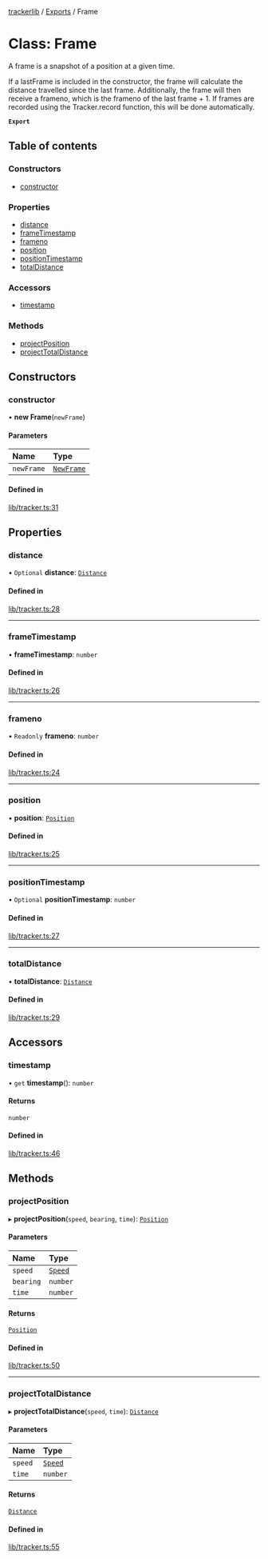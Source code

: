 [trackerlib](../README.md) / [Exports](../modules.md) / Frame

# Class: Frame

A frame is a snapshot of a position at a given time.

If a lastFrame is included in the constructor, the frame will calculate the distance travelled since the last frame.
Additionally, the frame will then receive a frameno, which is the frameno of the last frame + 1.
If frames are recorded using the Tracker.record function, this will be done automatically.

**`Export`**

## Table of contents

### Constructors

- [constructor](Frame.md#constructor)

### Properties

- [distance](Frame.md#distance)
- [frameTimestamp](Frame.md#frametimestamp)
- [frameno](Frame.md#frameno)
- [position](Frame.md#position)
- [positionTimestamp](Frame.md#positiontimestamp)
- [totalDistance](Frame.md#totaldistance)

### Accessors

- [timestamp](Frame.md#timestamp)

### Methods

- [projectPosition](Frame.md#projectposition)
- [projectTotalDistance](Frame.md#projecttotaldistance)

## Constructors

### constructor

• **new Frame**(`newFrame`)

#### Parameters

| Name | Type |
| :------ | :------ |
| `newFrame` | [`NewFrame`](../interfaces/NewFrame.md) |

#### Defined in

[lib/tracker.ts:31](https://github.com/florisporro/trackerlib/blob/c50ffda/src/lib/tracker.ts#L31)

## Properties

### distance

• `Optional` **distance**: [`Distance`](Distance.md)

#### Defined in

[lib/tracker.ts:28](https://github.com/florisporro/trackerlib/blob/c50ffda/src/lib/tracker.ts#L28)

___

### frameTimestamp

• **frameTimestamp**: `number`

#### Defined in

[lib/tracker.ts:26](https://github.com/florisporro/trackerlib/blob/c50ffda/src/lib/tracker.ts#L26)

___

### frameno

• `Readonly` **frameno**: `number`

#### Defined in

[lib/tracker.ts:24](https://github.com/florisporro/trackerlib/blob/c50ffda/src/lib/tracker.ts#L24)

___

### position

• **position**: [`Position`](Position.md)

#### Defined in

[lib/tracker.ts:25](https://github.com/florisporro/trackerlib/blob/c50ffda/src/lib/tracker.ts#L25)

___

### positionTimestamp

• `Optional` **positionTimestamp**: `number`

#### Defined in

[lib/tracker.ts:27](https://github.com/florisporro/trackerlib/blob/c50ffda/src/lib/tracker.ts#L27)

___

### totalDistance

• **totalDistance**: [`Distance`](Distance.md)

#### Defined in

[lib/tracker.ts:29](https://github.com/florisporro/trackerlib/blob/c50ffda/src/lib/tracker.ts#L29)

## Accessors

### timestamp

• `get` **timestamp**(): `number`

#### Returns

`number`

#### Defined in

[lib/tracker.ts:46](https://github.com/florisporro/trackerlib/blob/c50ffda/src/lib/tracker.ts#L46)

## Methods

### projectPosition

▸ **projectPosition**(`speed`, `bearing`, `time`): [`Position`](Position.md)

#### Parameters

| Name | Type |
| :------ | :------ |
| `speed` | [`Speed`](Speed.md) |
| `bearing` | `number` |
| `time` | `number` |

#### Returns

[`Position`](Position.md)

#### Defined in

[lib/tracker.ts:50](https://github.com/florisporro/trackerlib/blob/c50ffda/src/lib/tracker.ts#L50)

___

### projectTotalDistance

▸ **projectTotalDistance**(`speed`, `time`): [`Distance`](Distance.md)

#### Parameters

| Name | Type |
| :------ | :------ |
| `speed` | [`Speed`](Speed.md) |
| `time` | `number` |

#### Returns

[`Distance`](Distance.md)

#### Defined in

[lib/tracker.ts:55](https://github.com/florisporro/trackerlib/blob/c50ffda/src/lib/tracker.ts#L55)
